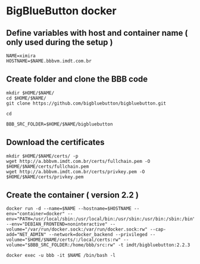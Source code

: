 # BigBlueButton docker

## Define variables with host and container name ( only used during the setup )
```
NAME=ximira
HOSTNAME=$NAME.bbbvm.imdt.com.br
```

## Create folder and clone the BBB code
```
mkdir $HOME/$NAME/
cd $HOME/$NAME/
git clone https://github.com/bigbluebutton/bigbluebutton.git

cd

BBB_SRC_FOLDER=$HOME/$NAME/bigbluebutton
```

## Download the certificates
```
mkdir $HOME/$NAME/certs/ -p
wget http://a.bbbvm.imdt.com.br/certs/fullchain.pem -O $HOME/$NAME/certs/fullchain.pem
wget http://a.bbbvm.imdt.com.br/certs/privkey.pem -O $HOME/$NAME/certs/privkey.pem
```

## Create the container ( version 2.2 )

```
docker run -d --name=$NAME --hostname=$HOSTNAME --env="container=docker" --env="PATH=/usr/local/sbin:/usr/local/bin:/usr/sbin:/usr/bin:/sbin:/bin" --env="DEBIAN_FRONTEND=noninteractive" --volume="/var/run/docker.sock:/var/run/docker.sock:rw" --cap-add="NET_ADMIN" --network=docker_backend --privileged --volume="$HOME/$NAME/certs/:/local/certs:rw" --volume="$BBB_SRC_FOLDER:/home/bbb/src:rw" -t imdt/bigbluebutton:2.2.3

docker exec -u bbb -it $NAME /bin/bash -l 
```
